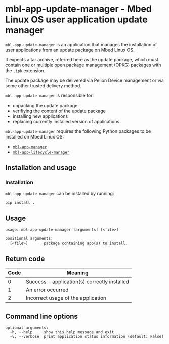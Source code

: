 # mbl-app-update-manager - Mbed Linux OS user application update manager

`mbl-app-update-manager` is an application that manages the installation of user applications from an update package on Mbed Linux OS.

It expects a tar archive, referred here as the update package, which must contain one or multiple open package management (OPKG) packages with the `.ipk` extension.

The update package may be delivered via Pelion Device management or via some other trusted delivery method.

`mbl-app-update-manager` is responsible for:
* unpacking the update package
* verifiying the content of the update package
* installing new applications
* replacing currently installed version of applications

`mbl-app-update-manager` requires the following Python packages to be installed on Mbed Linux OS:
* [`mbl-app-manager`](../mbl-app-manager)
* [`mbl-app-lifecycle-manager`](../../application-framework/mbl-app-lifecycle-manager)

## Installation and usage

### Installation

`mbl-app-update-manager` can be installed by running:
```
pip install .
```

## Usage
```
usage: mbl-app-update-manager [arguments] [<file>]

positional arguments:
  [<file>]       package containing app(s) to install.
```

## Return code

| Code | Meaning                                           |
|------|---------------------------------------------------|
| 0    | Success - application(s) correctly installed      |
| 1    | An error occurred                                 |
| 2    | Incorrect usage of the application                |

## Command line options
```
optional arguments:
  -h, --help     show this help message and exit
  -v, --verbose  print application status information (default: False)
```
